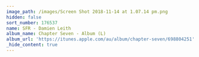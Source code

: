 ```yaml
---
image_path: /images/Screen Shot 2018-11-14 at 1.07.14 pm.png
hidden: false
sort_number: 176537
name: SFR - Damien Leith
album_name: Chapter Seven - Album (L)
album_url: 'https://itunes.apple.com/au/album/chapter-seven/698804251'
_hide_content: true
---
```


